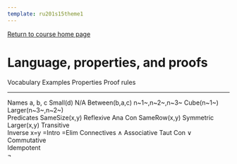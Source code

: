 ```yaml
---
template: ru201s15theme1
---
```

<a name="top"></a>
[Return to course home page](./index.md)

# Language, properties, and proofs


Vocabulary     Examples          Properties           Proof rules
-------------  ----------------  -------------------  -------------
Names          a, b, c           Small(d)             N/A
                                 Between(b,a,c)
               n~1~,n~2~,n~3~    Cube(n~1~) 
                                 Larger(n~3~,n~2~)              
Predicates     SameSize(x,y)     Reflexive            Ana Con 
               SameRow(x,y)      Symmetric      
               Larger(x,y)       Transitive  
                                 Inverse
               x=y                                    =Intro
                                                      =Elim
Connectives    &and;             Associative          Taut Con
               &or;              Commutative                          
                                 Idempotent       
               &not;                         
                                            

 

